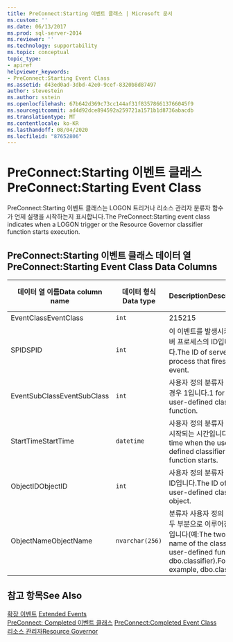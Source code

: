 ```yaml
---
title: PreConnect:Starting 이벤트 클래스 | Microsoft 문서
ms.custom: ''
ms.date: 06/13/2017
ms.prod: sql-server-2014
ms.reviewer: ''
ms.technology: supportability
ms.topic: conceptual
topic_type:
- apiref
helpviewer_keywords:
- PreConnect:Starting Event Class
ms.assetid: d43ed0ad-3dbd-42e0-9cef-8320b8d87497
author: stevestein
ms.author: sstein
ms.openlocfilehash: 67b642d369c73cc144af31f835786613766045f9
ms.sourcegitcommit: ad4d92dce894592a259721a1571b1d8736abacdb
ms.translationtype: MT
ms.contentlocale: ko-KR
ms.lasthandoff: 08/04/2020
ms.locfileid: "87652806"
---
```

# <a name="preconnectstarting-event-class"></a><span data-ttu-id="118c2-102">PreConnect:Starting 이벤트 클래스</span><span class="sxs-lookup"><span data-stu-id="118c2-102">PreConnect:Starting Event Class</span></span>
  <span data-ttu-id="118c2-103">PreConnect:Starting 이벤트 클래스는 LOGON 트리거나 리소스 관리자 분류자 함수가 언제 실행을 시작하는지 표시합니다.</span><span class="sxs-lookup"><span data-stu-id="118c2-103">The PreConnect:Starting event class indicates when a LOGON trigger or the Resource Governor classifier function starts execution.</span></span>  
  
## <a name="preconnectstarting-event-class-data-columns"></a><span data-ttu-id="118c2-104">PreConnect:Starting 이벤트 클래스 데이터 열</span><span class="sxs-lookup"><span data-stu-id="118c2-104">PreConnect:Starting Event Class Data Columns</span></span>  
  
|<span data-ttu-id="118c2-105">데이터 열 이름</span><span class="sxs-lookup"><span data-stu-id="118c2-105">Data column name</span></span>|<span data-ttu-id="118c2-106">데이터 형식</span><span class="sxs-lookup"><span data-stu-id="118c2-106">Data type</span></span>|<span data-ttu-id="118c2-107">Description</span><span class="sxs-lookup"><span data-stu-id="118c2-107">Description</span></span>|<span data-ttu-id="118c2-108">열 ID</span><span class="sxs-lookup"><span data-stu-id="118c2-108">Column ID</span></span>|<span data-ttu-id="118c2-109">필터 가능</span><span class="sxs-lookup"><span data-stu-id="118c2-109">Filterable</span></span>|  
|----------------------|---------------|-----------------|---------------|----------------|  
|<span data-ttu-id="118c2-110">EventClass</span><span class="sxs-lookup"><span data-stu-id="118c2-110">EventClass</span></span>|`int`|<span data-ttu-id="118c2-111">215</span><span class="sxs-lookup"><span data-stu-id="118c2-111">215</span></span>|<span data-ttu-id="118c2-112">27</span><span class="sxs-lookup"><span data-stu-id="118c2-112">27</span></span>|<span data-ttu-id="118c2-113">예</span><span class="sxs-lookup"><span data-stu-id="118c2-113">No</span></span>|  
|<span data-ttu-id="118c2-114">SPID</span><span class="sxs-lookup"><span data-stu-id="118c2-114">SPID</span></span>|`int`|<span data-ttu-id="118c2-115">이 이벤트를 발생시키는 서버 프로세스의 ID입니다.</span><span class="sxs-lookup"><span data-stu-id="118c2-115">The ID of server process that fires this event.</span></span>|<span data-ttu-id="118c2-116">12</span><span class="sxs-lookup"><span data-stu-id="118c2-116">12</span></span>|<span data-ttu-id="118c2-117">예</span><span class="sxs-lookup"><span data-stu-id="118c2-117">Yes</span></span>|  
|<span data-ttu-id="118c2-118">EventSubClass</span><span class="sxs-lookup"><span data-stu-id="118c2-118">EventSubClass</span></span>|`int`|<span data-ttu-id="118c2-119">사용자 정의 분류자 함수의 경우 1입니다.</span><span class="sxs-lookup"><span data-stu-id="118c2-119">1 for the user-defined classifier function.</span></span>|<span data-ttu-id="118c2-120">21</span><span class="sxs-lookup"><span data-stu-id="118c2-120">21</span></span>|<span data-ttu-id="118c2-121">예</span><span class="sxs-lookup"><span data-stu-id="118c2-121">Yes</span></span>|  
|<span data-ttu-id="118c2-122">StartTime</span><span class="sxs-lookup"><span data-stu-id="118c2-122">StartTime</span></span>|`datetime`|<span data-ttu-id="118c2-123">사용자 정의 분류자 함수가 시작되는 시간입니다.</span><span class="sxs-lookup"><span data-stu-id="118c2-123">The time when the user-defined classifier function starts.</span></span>|<span data-ttu-id="118c2-124">14</span><span class="sxs-lookup"><span data-stu-id="118c2-124">14</span></span>|<span data-ttu-id="118c2-125">예</span><span class="sxs-lookup"><span data-stu-id="118c2-125">Yes</span></span>|  
|<span data-ttu-id="118c2-126">ObjectID</span><span class="sxs-lookup"><span data-stu-id="118c2-126">ObjectID</span></span>|`int`|<span data-ttu-id="118c2-127">사용자 정의 분류자 개체의 ID입니다.</span><span class="sxs-lookup"><span data-stu-id="118c2-127">The ID of the user-defined classifier object.</span></span>|<span data-ttu-id="118c2-128">22</span><span class="sxs-lookup"><span data-stu-id="118c2-128">22</span></span>|<span data-ttu-id="118c2-129">yes</span><span class="sxs-lookup"><span data-stu-id="118c2-129">Yes</span></span>|  
|<span data-ttu-id="118c2-130">ObjectName</span><span class="sxs-lookup"><span data-stu-id="118c2-130">ObjectName</span></span>|`nvarchar(256)`|<span data-ttu-id="118c2-131">분류자 사용자 정의 함수의 두 부분으로 이루어진 이름입니다(예:</span><span class="sxs-lookup"><span data-stu-id="118c2-131">The two-part name of the classifier user-defined function.</span></span> <span data-ttu-id="118c2-132">dbo.classifier).</span><span class="sxs-lookup"><span data-stu-id="118c2-132">For example, dbo.classifier.</span></span>|<span data-ttu-id="118c2-133">34</span><span class="sxs-lookup"><span data-stu-id="118c2-133">34</span></span>|<span data-ttu-id="118c2-134">yes</span><span class="sxs-lookup"><span data-stu-id="118c2-134">Yes</span></span>|  
  
## <a name="see-also"></a><span data-ttu-id="118c2-135">참고 항목</span><span class="sxs-lookup"><span data-stu-id="118c2-135">See Also</span></span>  
 <span data-ttu-id="118c2-136">[확장 이벤트](../extended-events/extended-events.md) </span><span class="sxs-lookup"><span data-stu-id="118c2-136">[Extended Events](../extended-events/extended-events.md) </span></span>  
 <span data-ttu-id="118c2-137">[PreConnect: Completed 이벤트 클래스](preconnect-completed-event-class.md) </span><span class="sxs-lookup"><span data-stu-id="118c2-137">[PreConnect:Completed Event Class](preconnect-completed-event-class.md) </span></span>  
 [<span data-ttu-id="118c2-138">리소스 관리자</span><span class="sxs-lookup"><span data-stu-id="118c2-138">Resource Governor</span></span>](../resource-governor/resource-governor.md)  
  
  
